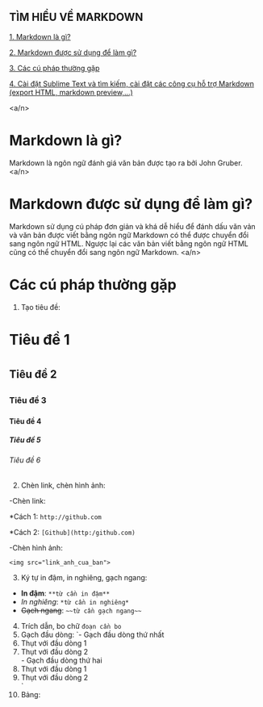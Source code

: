 ## TÌM HIỂU VỀ MARKDOWN
[1. Markdown là gì?](Markdownlagi)

[2. Markdown được sử dụng để làm gì?](sudungMarkdown)

[3. Các cú pháp thường gặp](cuphap)

[4. Cài đặt Sublime Text và tìm kiếm, cài đặt các công cụ hỗ trợ Markdown (export HTML, markdown preview,...)](caidat)

<a name="Markdownlagi"><a/n>
# Markdown là gì?
  Markdown là ngôn ngữ đánh giá văn bản được tạo ra bởi John Gruber.
<a name="sudungMarkdown"><a/n>
# Markdown được sử dụng để làm gì?
  Markdown sử dụng cú pháp đơn giản và khá dễ hiểu để đánh dấu văn vản và văn bản được viết bằng ngôn ngữ Markdown có thể được chuyển đổi sang ngôn ngữ HTML. Ngược lại các văn bản viết bằng ngôn ngữ HTML cũng có thể chuyển đổi sang ngôn ngữ Markdown.
<a name="cuphap"><a/n>
# Các cú pháp thường gặp
 1. Tạo tiêu đề:
 
  # Tiêu đề 1<h1>
  ## Tiêu đề 2<h2>
  ### Tiêu đề 3<h3>
  #### Tiêu đề 4<h4>
  ##### Tiêu đề 5<h5>
  ###### Tiêu đề 6<h6>
 2. Chèn link, chèn hình ảnh:
 
  -Chèn link:
  
   *Cách 1: ` http://github.com `
   
   *Cách 2: ` [Github](http:/github.com) `
   
  -Chèn hình ảnh:
  
   ` <img src="link_anh_cua_ban"> `
   
 3. Ký tự in đậm, in nghiêng, gạch ngang:
  - **In đậm**:
   ` **từ cần in đậm** `
  - *In nghiêng*:
   ` *từ cần in nghiêng* `
  - ~~Gạch ngang~~:
   ` ~~từ cần gạch ngang~~ `
 4. Trích dẫn, bo chữ
    ``đoạn cần bo``
 5. Gạch đầu dòng:
    `- Gạch đầu dòng thứ nhất      
       <u1>                       
       <li>Thụt với đầu dòng 1</li>
       <li>Thụt với đầu dòng 2</li>
       </u1>                       
     - Gạch đầu dòng thứ hai       
       <u1>                        
       <li>Thụt với đầu dòng 1</li>
       <li>Thụt với đầu dòng 2</li>
       </u1>                       `
 6. Bảng:

